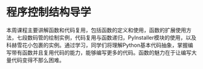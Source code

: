 # 程序控制结构导学

本周课程主要讲解函数和代码复用，包括函数的定义和使用，函数的扩展使用方法，七段数码管的绘制实例，代码复用与函数递归，PyInstaller模块的使用，以及科赫雪花小包裹的实例。通过学习，同学们将理解Python基本代码抽象，掌握编写带有函数并且复用代码的能力，能够编写更多的代码。函数的魅力在于让编写大量代码变得不那么困难。
